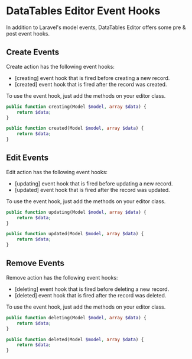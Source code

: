 # DataTables Editor Event Hooks

In addition to Laravel's model events, DataTables Editor offers some pre & post event hooks.

<a name="create-events"></a>
## Create Events

Create action has the following event hooks:

- [creating] event hook that is fired before creating a new record.
- [created] event hook that is fired after the record was created.

To use the event hook, just add the methods on your editor class.

```php
public function creating(Model $model, array $data) {
    return $data;
}

public function created(Model $model, array $data) {
    return $data;
}
```

<a name="edit-events"></a>
## Edit Events

Edit action has the following event hooks:

- [updating] event hook that is fired before updating a new record.
- [updated] event hook that is fired after the record was updated.

To use the event hook, just add the methods on your editor class.

```php
public function updating(Model $model, array $data) {
    return $data;
}

public function updated(Model $model, array $data) {
    return $data;
}
```

<a name="remove-events"></a>
## Remove Events

Remove action has the following event hooks:

- [deleting] event hook that is fired before deleting a new record.
- [deleted] event hook that is fired after the record was deleted.

To use the event hook, just add the methods on your editor class.

```php
public function deleting(Model $model, array $data) {
    return $data;
}

public function deleted(Model $model, array $data) {
    return $data;
}
```
